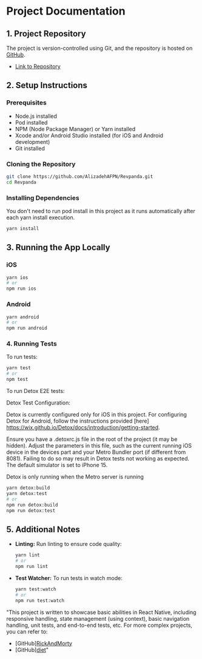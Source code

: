 # Project Documentation

## 1. Project Repository

The project is version-controlled using Git, and the repository is hosted on [GitHub](https://github.com/AlizadehAFPN/Revpanda).

- [Link to Repository](https://github.com/AlizadehAFPN/Revpanda)

## 2. Setup Instructions

### Prerequisites

- Node.js installed
- Pod installed
- NPM (Node Package Manager) or Yarn installed
- Xcode and/or Android Studio installed (for iOS and Android development)
- Git installed

### Cloning the Repository

```bash
git clone https://github.com/AlizadehAFPN/Revpanda.git
cd Revpanda
```

### Installing Dependencies
You don't need to run pod install in this project as it runs automatically after each yarn install execution.

```bash
yarn install
```

## 3. Running the App Locally

### iOS

```bash
yarn ios
# or
npm run ios
```

### Android

```bash
yarn android
# or
npm run android
```

### 4. Running Tests

To run tests:

```bash
yarn test
# or
npm test
```

To run Detox E2E tests:

Detox Test Configuration:

Detox is currently configured only for iOS in this project. For configuring Detox for Android, follow the instructions provided [here] https://wix.github.io/Detox/docs/introduction/getting-started.


Ensure you have a .detoxrc.js file in the root of the project (it may be hidden). Adjust the parameters in this file, such as the current running iOS device in the devices part and your Metro Bundler port (if different from 8081). Failing to do so may result in Detox tests not working as expected.
The default simulator is set to iPhone 15.

Detox is only running when the Metro server is running

```bash
yarn detox:build
yarn detox:test
# or
npm run detox:build
npm run detox:test

```

## 5. Additional Notes

- **Linting:**
  Run linting to ensure code quality:

  ```bash
  yarn lint
  # or
  npm run lint
  ```

- **Test Watcher:**
  To run tests in watch mode:

  ```bash
  yarn test:watch
  # or
  npm run test:watch
  ```

"This project is written to showcase basic abilities in React Native, including responsive handling, state management (using context), basic navigation handling, unit tests, and end-to-end tests, etc. For more complex projects, you can refer to:

- [GitHub][RickAndMorty](https://github.com/AlizadehAFPN/RickAndMorty)
- [GitHub][diet](https://github.com/AlizadehAFPN/diet)"
```

